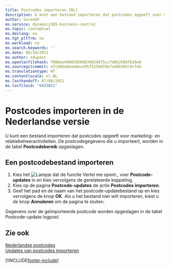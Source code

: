 ```yaml
---
title: Postcodes importeren [NL]
description: U kunt een bestand importeren dat postcodes opgeeft voor marketing- en relatiebeheeractiviteiten. De gegevens worden opgeslagen in de tabel Postcodebereik.
author: SorenGP
ms.service: dynamics365-business-central
ms.topic: conceptual
ms.devlang: na
ms.tgt_pltfrm: na
ms.workload: na
ms.search.keywords: ''
ms.date: 06/18/2021
ms.author: edupont
ms.openlocfilehash: f906ee49805d509039d29875cc7d0b2586fb29e0
ms.sourcegitcommit: a7cb0be8eae6ece95f5259d7de7a48b385c9cfeb
ms.translationtype: HT
ms.contentlocale: nl-NL
ms.lasthandoff: 07/08/2021
ms.locfileid: "6435852"
---
```

# <a name="import-post-codes-in-the-dutch-version"></a>Postcodes importeren in de Nederlandse versie
U kunt een bestand importeren dat postcodes opgeeft voor marketing- en relatiebeheeractiviteiten. De postcodegegevens die u importeert, worden in de tabel **Postcodebereik** opgeslagen.  

## <a name="to-import-a-post-code-file"></a>Een postcodebestand importeren  

1.  Kies het ![Lampje dat de functie Vertel me opent.](../../media/ui-search/search_small.png "Vertel me wat u wilt doen"), voer **Postcode-updates** in en kies vervolgens de gerelateerde koppeling.  
2.  Kies op de pagina **Postcode-updates** de actie **Postcodes importeren**.  
3.  Geef het pad en de naam van het postcode-updatebestand op en kies vervolgens de knop **OK**. Als u het bestand niet wilt importeren, kiest u de knop **Annuleren** om de pagina te sluiten.  

Gegevens over de geïmporteerde postcode worden opgeslagen in de tabel Postcode-update logpost.  

## <a name="see-also"></a>Zie ook  
 [Nederlandse postcodes](dutch-post-codes.md)   
 [Updates van postcodes importeren](how-to-import-post-code-updates.md)


[!INCLUDE[footer-include](../../includes/footer-banner.md)]